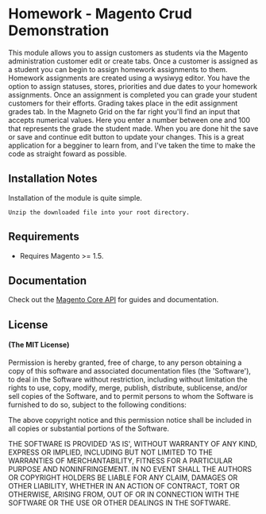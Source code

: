 # Homework - Magento Crud Demonstration

This module allows you to assign customers as students via the Magento administration customer edit or create tabs. Once a customer is assigned as a student you can begin to assign homework assignments to them. Homework assignments are created using a wysiwyg editor. You have the option to assign statuses, stores, priorities and due dates to your homework assignments. Once an assignment is completed you can grade your student customers for their efforts. Grading takes place in the edit assignment grades tab. In the Magneto Grid on the far right you'll find an input that accepts numerical values. Here you enter a number between one and 100 that represents the grade the student made. When you are done hit the save or save and continue edit button to update your changes. This is a great application for a begginer to learn from, and I've taken the time to make the code as straight foward as possible.

## Installation Notes 

Installation of the module is quite simple.

	Unzip the downloaded file into your root directory. 
	
## Requirements

 - Requires Magento >= 1.5.

## Documentation

Check out the [Magento Core API](http://www.magentocommerce.com/support/magento_core_api) for guides and documentation.

## License

#### (The MIT License)

Permission is hereby granted, free of charge, to any person obtaining a copy of this software and associated documentation files (the 'Software'), to deal in the Software without restriction, including without limitation the rights to use, copy, modify, merge, publish, distribute, sublicense, and/or sell copies of the Software, and to permit persons to whom the Software is furnished to do so, subject to the following conditions:

The above copyright notice and this permission notice shall be included in all copies or substantial portions of the Software.

THE SOFTWARE IS PROVIDED 'AS IS', WITHOUT WARRANTY OF ANY KIND, EXPRESS OR IMPLIED, INCLUDING BUT NOT LIMITED TO THE WARRANTIES OF MERCHANTABILITY, FITNESS FOR A PARTICULAR PURPOSE AND NONINFRINGEMENT. IN NO EVENT SHALL THE AUTHORS OR COPYRIGHT HOLDERS BE LIABLE FOR ANY CLAIM, DAMAGES OR OTHER LIABILITY, WHETHER IN AN ACTION OF CONTRACT, TORT OR OTHERWISE, ARISING FROM, OUT OF OR IN CONNECTION WITH THE SOFTWARE OR THE USE OR OTHER DEALINGS IN THE SOFTWARE.
